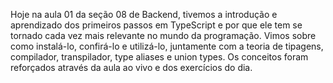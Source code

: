 Hoje na aula 01 da seção 08 de Backend, tivemos a introdução e aprendizado dos primeiros passos em TypeScript e por que ele tem se tornado cada vez mais relevante no mundo da programação. Vimos sobre como instalá-lo, confirá-lo e utilizá-lo, juntamente com a teoria de tipagens, compilador, transpilador, type aliases e union types.
Os conceitos foram reforçados através da aula ao vivo e dos exercícios do dia.